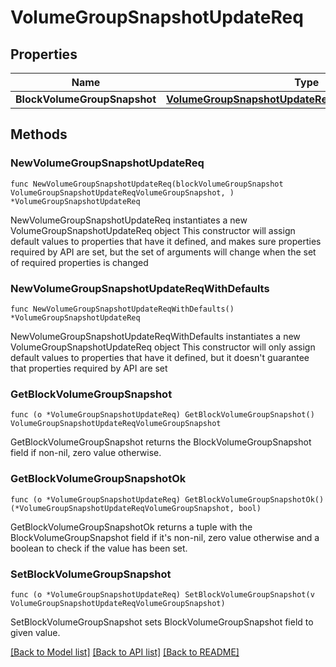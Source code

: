 # VolumeGroupSnapshotUpdateReq

## Properties

Name | Type | Description | Notes
------------ | ------------- | ------------- | -------------
**BlockVolumeGroupSnapshot** | [**VolumeGroupSnapshotUpdateReqVolumeGroupSnapshot**](VolumeGroupSnapshotUpdateReqVolumeGroupSnapshot.md) |  | 

## Methods

### NewVolumeGroupSnapshotUpdateReq

`func NewVolumeGroupSnapshotUpdateReq(blockVolumeGroupSnapshot VolumeGroupSnapshotUpdateReqVolumeGroupSnapshot, ) *VolumeGroupSnapshotUpdateReq`

NewVolumeGroupSnapshotUpdateReq instantiates a new VolumeGroupSnapshotUpdateReq object
This constructor will assign default values to properties that have it defined,
and makes sure properties required by API are set, but the set of arguments
will change when the set of required properties is changed

### NewVolumeGroupSnapshotUpdateReqWithDefaults

`func NewVolumeGroupSnapshotUpdateReqWithDefaults() *VolumeGroupSnapshotUpdateReq`

NewVolumeGroupSnapshotUpdateReqWithDefaults instantiates a new VolumeGroupSnapshotUpdateReq object
This constructor will only assign default values to properties that have it defined,
but it doesn't guarantee that properties required by API are set

### GetBlockVolumeGroupSnapshot

`func (o *VolumeGroupSnapshotUpdateReq) GetBlockVolumeGroupSnapshot() VolumeGroupSnapshotUpdateReqVolumeGroupSnapshot`

GetBlockVolumeGroupSnapshot returns the BlockVolumeGroupSnapshot field if non-nil, zero value otherwise.

### GetBlockVolumeGroupSnapshotOk

`func (o *VolumeGroupSnapshotUpdateReq) GetBlockVolumeGroupSnapshotOk() (*VolumeGroupSnapshotUpdateReqVolumeGroupSnapshot, bool)`

GetBlockVolumeGroupSnapshotOk returns a tuple with the BlockVolumeGroupSnapshot field if it's non-nil, zero value otherwise
and a boolean to check if the value has been set.

### SetBlockVolumeGroupSnapshot

`func (o *VolumeGroupSnapshotUpdateReq) SetBlockVolumeGroupSnapshot(v VolumeGroupSnapshotUpdateReqVolumeGroupSnapshot)`

SetBlockVolumeGroupSnapshot sets BlockVolumeGroupSnapshot field to given value.



[[Back to Model list]](../README.md#documentation-for-models) [[Back to API list]](../README.md#documentation-for-api-endpoints) [[Back to README]](../README.md)


